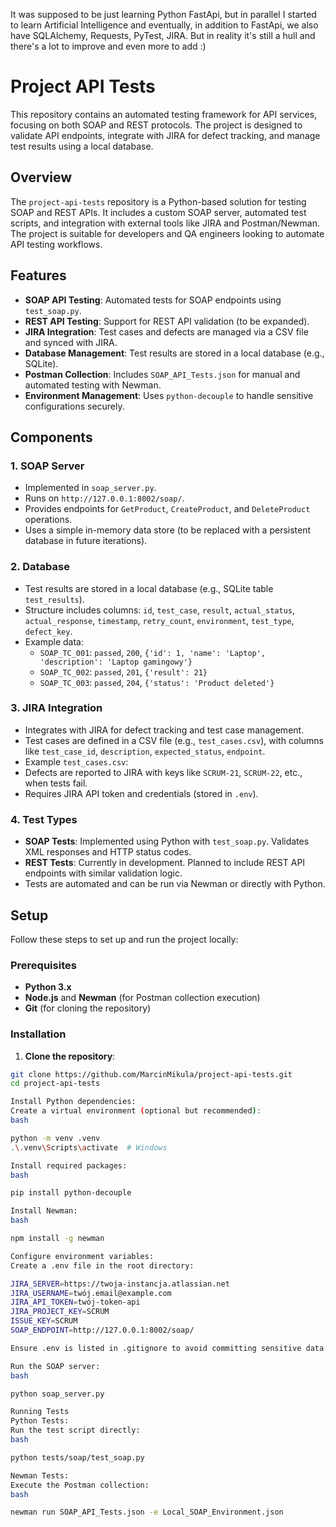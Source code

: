 It was supposed to be just learning Python FastApi, but in parallel I started to learn Artificial Intelligence and eventually, in addition to FastApi, we also have SQLAlchemy, Requests, PyTest, JIRA.
But in reality it's still a hull and there's a lot to improve and even more to add :)

# Project API Tests

This repository contains an automated testing framework for API services, focusing on both SOAP and REST protocols. The project is designed to validate API endpoints, integrate with JIRA for defect tracking, and manage test results using a local database.

## Overview

The `project-api-tests` repository is a Python-based solution for testing SOAP and REST APIs. It includes a custom SOAP server, automated test scripts, and integration with external tools like JIRA and Postman/Newman. The project is suitable for developers and QA engineers looking to automate API testing workflows.

## Features

- **SOAP API Testing**: Automated tests for SOAP endpoints using `test_soap.py`.
- **REST API Testing**: Support for REST API validation (to be expanded).
- **JIRA Integration**: Test cases and defects are managed via a CSV file and synced with JIRA.
- **Database Management**: Test results are stored in a local database (e.g., SQLite).
- **Postman Collection**: Includes `SOAP_API_Tests.json` for manual and automated testing with Newman.
- **Environment Management**: Uses `python-decouple` to handle sensitive configurations securely.

## Components

### 1. SOAP Server
- Implemented in `soap_server.py`.
- Runs on `http://127.0.0.1:8002/soap/`.
- Provides endpoints for `GetProduct`, `CreateProduct`, and `DeleteProduct` operations.
- Uses a simple in-memory data store (to be replaced with a persistent database in future iterations).

### 2. Database
- Test results are stored in a local database (e.g., SQLite table `test_results`).
- Structure includes columns: `id`, `test_case`, `result`, `actual_status`, `actual_response`, `timestamp`, `retry_count`, `environment`, `test_type`, `defect_key`.
- Example data:
  - `SOAP_TC_001`: `passed`, `200`, `{'id': 1, 'name': 'Laptop', 'description': 'Laptop gamingowy'}`
  - `SOAP_TC_002`: `passed`, `201`, `{'result': 21}`
  - `SOAP_TC_003`: `passed`, `204`, `{'status': 'Product deleted'}`

### 3. JIRA Integration
- Integrates with JIRA for defect tracking and test case management.
- Test cases are defined in a CSV file (e.g., `test_cases.csv`), with columns like `test_case_id`, `description`, `expected_status`, `endpoint`.
- Example `test_cases.csv`:
- Defects are reported to JIRA with keys like `SCRUM-21`, `SCRUM-22`, etc., when tests fail.
- Requires JIRA API token and credentials (stored in `.env`).

### 4. Test Types
- **SOAP Tests**: Implemented using Python with `test_soap.py`. Validates XML responses and HTTP status codes.
- **REST Tests**: Currently in development. Planned to include REST API endpoints with similar validation logic.
- Tests are automated and can be run via Newman or directly with Python.

## Setup

Follow these steps to set up and run the project locally:

### Prerequisites
- **Python 3.x**
- **Node.js** and **Newman** (for Postman collection execution)
- **Git** (for cloning the repository)

### Installation
1. **Clone the repository**:
 ```bash
 git clone https://github.com/MarcinMikula/project-api-tests.git
 cd project-api-tests

Install Python dependencies:
Create a virtual environment (optional but recommended):
bash

python -m venv .venv
.\.venv\Scripts\activate  # Windows

Install required packages:
bash

pip install python-decouple

Install Newman:
bash

npm install -g newman

Configure environment variables:
Create a .env file in the root directory:

JIRA_SERVER=https://twoja-instancja.atlassian.net
JIRA_USERNAME=twój.email@example.com
JIRA_API_TOKEN=twój-token-api
JIRA_PROJECT_KEY=SCRUM
ISSUE_KEY=SCRUM
SOAP_ENDPOINT=http://127.0.0.1:8002/soap/

Ensure .env is listed in .gitignore to avoid committing sensitive data.

Run the SOAP server:
bash

python soap_server.py

Running Tests
Python Tests:
Run the test script directly:
bash

python tests/soap/test_soap.py

Newman Tests:
Execute the Postman collection:
bash

newman run SOAP_API_Tests.json -e Local_SOAP_Environment.json

